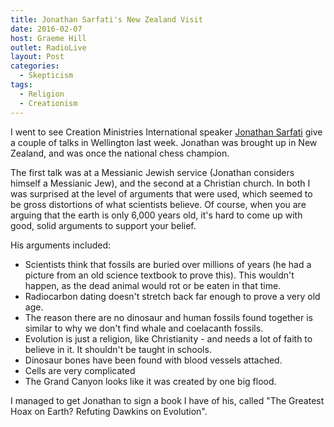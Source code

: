 ```yaml
---
title: Jonathan Sarfati's New Zealand Visit
date: 2016-02-07
host: Graeme Hill
outlet: RadioLive
layout: Post
categories:
  - Skepticism
tags:
  - Religion
  - Creationism
---
```


I went to see Creation Ministries International speaker [Jonathan Sarfati](https://en.wikipedia.org/wiki/Jonathan_Sarfati) give a couple of talks in Wellington last week. Jonathan was brought up in New Zealand, and was once the national chess champion.

<!-- more -->

The first talk was at a Messianic Jewish service (Jonathan considers himself a Messianic Jew), and the second at a Christian church. In both I was surprised at the level of arguments that were used, which seemed to be gross distortions of what scientists believe. Of course, when you are arguing that the earth is only 6,000 years old, it's hard to come up with good, solid arguments to support your belief.

His arguments included:

- Scientists think that fossils are buried over millions of years (he had a picture from an old science textbook to prove this). This wouldn't happen, as the dead animal would rot or be eaten in that time.
- Radiocarbon dating doesn't stretch back far enough to prove a very old age.
- The reason there are no dinosaur and human fossils found together is similar to why we don't find whale and coelacanth fossils.
- Evolution is just a religion, like Christianity - and needs a lot of faith to believe in it. It shouldn't be taught in schools.
- Dinosaur bones have been found with blood vessels attached.
- Cells are very complicated
- The Grand Canyon looks like it was created by one big flood.

I managed to get Jonathan to sign a book I have of his, called "The Greatest Hoax on Earth? Refuting Dawkins on Evolution".
